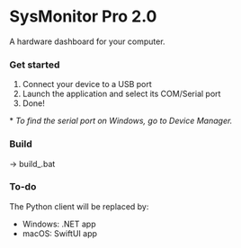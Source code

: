 # SysMonitor Pro 2.0

A hardware dashboard for your computer.



### Get started

1. Connect your device to a USB port
2. Launch the application and select its COM/Serial port
3. Done!

\* *To find the serial port on Windows, go to Device Manager.*



### Build

-> build_.bat



### To-do

The Python client will be replaced by:

- Windows: .NET app
- macOS: SwiftUI app
